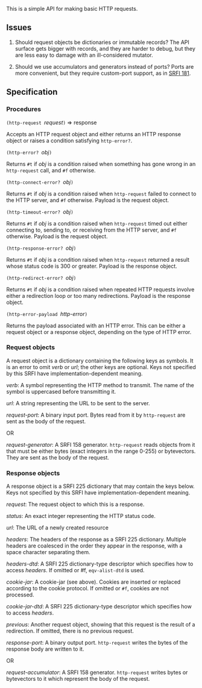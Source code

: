 This is a simple API for making basic HTTP requests.

## Issues

1. Should request objects be dictionaries
or immutable records?  The API surface gets bigger
with records, and they are harder to debug,
but they are less easy to damage
with an ill-considered mutator.

1. Should we use  accumulators and generators instead of ports?
Ports are more convenient, but they require custom-port support, as in
[SRFI 181](https://srfi.schemers.org/srfi-181/srfi-181.html).

## Specification

### Procedures

`(http-request `*request*`)` => response

Accepts an HTTP request object and either returns an HTTP response object
or raises a condition satisfying `http-error?`.

`(http-error? `*obj*`)`

Returns `#t` if *obj* is a condition raised when
something has gone wrong in an `http-request` call,
and `#f` otherwise.

`(http-connect-error? `*obj*`)`

Returns `#t` if *obj* is a condition raised when
`http-request` failed to connect to the HTTP server,
and `#f` otherwise.  Payload is the request object.

`(http-timeout-error? `*obj*`)`

Returns `#t` if *obj* is a condition raised when
 `http-request` timed out either connecting to,
sending to, or receiving from the HTTP server,
and `#f` otherwise.  Payload is the request object.

`(http-response-error? `*obj*`)`

Returns `#t` if *obj* is a condition raised when
`http-request` returned a result whose status code
is 300 or greater.  Payload is the response object.

`(http-redirect-error? `*obj*`)`

Returns `#t` if *obj* is a condition raised when
 repeated HTTP requests involve either a redirection loop
or too many redirections.  Payload is the response object.

`(http-error-payload `*http-error*`)`

Returns the payload associated with an HTTP error.
This can be either a request object or a response object,
depending on the type of HTTP error.

### Request objects

A request object is a dictionary containing the following keys
as symbols.  It is an error to omit *verb* or *url*; the other keys
are optional.
Keys not specified by this SRFI have implementation-dependent meaning.

*verb*:  A symbol representing the HTTP method to transmit.
The name of the symbol is uppercased before transmitting it.

*url*:  A string representing the URL to be sent to the server.

*request-port*:  A binary input port.  Bytes read from it
by `http-request` are sent as the body of the request.

OR

*request-generator*:  A SRFI 158 generator.
`http-request` reads objects from it that must be either bytes
(exact integers in the range 0-255) or bytevectors.
They are sent as the body of the request.

### Response objects

A response object is a SRFI 225 dictionary that may contain
the keys below.
Keys not specified by this SRFI have implementation-dependent meaning.

*request*:  The request object to which this is a response.

*status*:  An exact integer representing the HTTP status code.

*url*:  The URL of a newly created resource

*headers*:  The headers of the response as a SRFI 225 dictionary.
Multiple headers are coalesced in the order they appear in the response,
with a space character separating them.

*headers-dtd*: A SRFI 225 dictionary-type descriptor which specifies
how to access *headers*.  If omitted or #f, `eqv-alist-dtd` is used.

*cookie-jar*:  A cookie-jar (see above).  Cookies are inserted
or replaced according to the cookie protocol.
If omitted or `#f`, cookies are not processed.

*cookie-jar-dtd*: A SRFI 225 dictionary-type descriptor which specifies
how to access *headers*.

*previous*:  Another request object, showing that this request
is the result of a redirection.  If omitted, there is no previous request.

*response-port*:  A binary output port.  `http-request` writes
the bytes of the response body are written to it.

OR

*request-accumulator*:  A SRFI 158 generator.
`http-request` writes bytes or bytevectors
to it which represent the body of the request.

